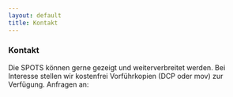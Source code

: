 ```yaml
---
layout: default
title: Kontakt
---
```


### Kontakt

Die SPOTS können gerne gezeigt und weiterverbreitet werden. Bei Interesse stellen wir kostenfrei Vorführkopien (DCP oder mov) zur Verfügung. Anfragen an: